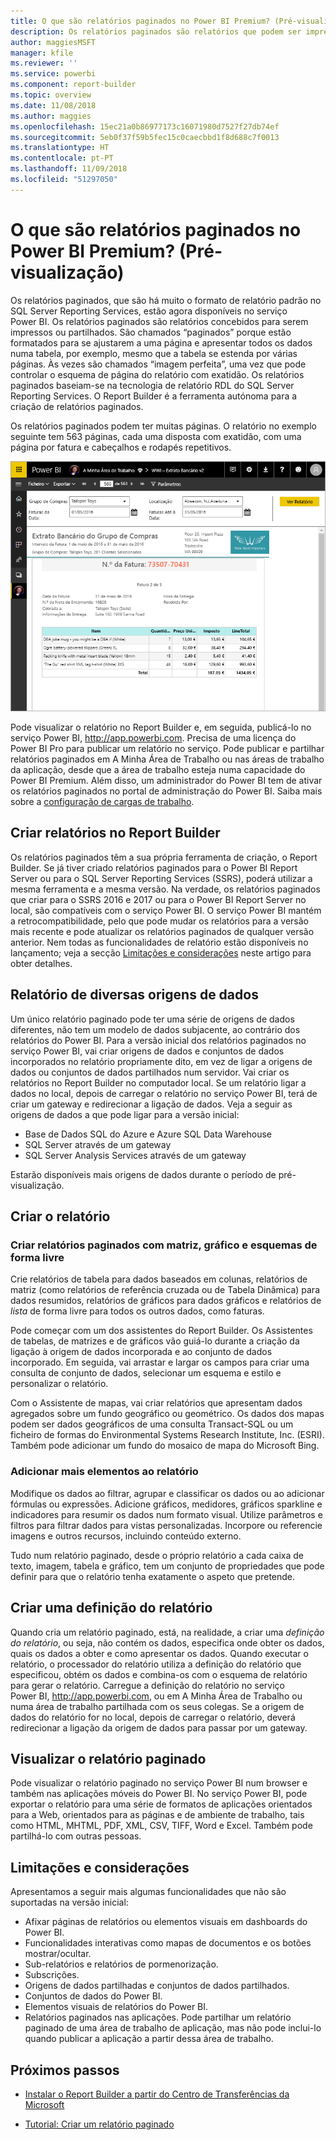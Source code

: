 ```yaml
---
title: O que são relatórios paginados no Power BI Premium? (Pré-visualização)
description: Os relatórios paginados são relatórios que podem ser impressos ou partilhados. Pode controlar o esquema do relatório com exatidão. Os relatórios paginados apresentam todos os dados numa tabela, por exemplo, mesmo que a tabela se estenda por várias páginas.
author: maggiesMSFT
manager: kfile
ms.reviewer: ''
ms.service: powerbi
ms.component: report-builder
ms.topic: overview
ms.date: 11/08/2018
ms.author: maggies
ms.openlocfilehash: 15ec21a0b86977173c16071980d7527f27db74ef
ms.sourcegitcommit: 5eb0f37f59b5fec15c0caecbbd1f8d688c7f0013
ms.translationtype: HT
ms.contentlocale: pt-PT
ms.lasthandoff: 11/09/2018
ms.locfileid: "51297050"
---
```

# <a name="what-are-paginated-reports-in-power-bi-premium-preview"></a>O que são relatórios paginados no Power BI Premium? (Pré-visualização)
Os relatórios paginados, que são há muito o formato de relatório padrão no SQL Server Reporting Services, estão agora disponíveis no serviço Power BI. Os relatórios paginados são relatórios concebidos para serem impressos ou partilhados. São chamados “paginados” porque estão formatados para se ajustarem a uma página e apresentar todos os dados numa tabela, por exemplo, mesmo que a tabela se estenda por várias páginas. Às vezes são chamados “imagem perfeita”, uma vez que pode controlar o esquema de página do relatório com exatidão. Os relatórios paginados baseiam-se na tecnologia de relatório RDL do SQL Server Reporting Services. O Report Builder é a ferramenta autónoma para a criação de relatórios paginados. 

Os relatórios paginados podem ter muitas páginas. O relatório no exemplo seguinte tem 563 páginas, cada uma disposta com exatidão, com uma página por fatura e cabeçalhos e rodapés repetitivos.

![Relatório paginado no serviço Power BI](media/paginated-reports-report-builder-power-bi/power-bi-paginated-wwi-report-page.png)

Pode visualizar o relatório no Report Builder e, em seguida, publicá-lo no serviço Power BI, http://app.powerbi.com. Precisa de uma licença do Power BI Pro para publicar um relatório no serviço. Pode publicar e partilhar relatórios paginados em A Minha Área de Trabalho ou nas áreas de trabalho da aplicação, desde que a área de trabalho esteja numa capacidade do Power BI Premium. Além disso, um administrador do Power BI tem de ativar os relatórios paginados no portal de administração do Power BI. Saiba mais sobre a [configuração de cargas de trabalho](service-admin-premium-manage.md#configure-workloads). 

## <a name="create-reports-in-report-builder"></a>Criar relatórios no Report Builder

Os relatórios paginados têm a sua própria ferramenta de criação, o Report Builder. Se já tiver criado relatórios paginados para o Power BI Report Server ou para o SQL Server Reporting Services (SSRS), poderá utilizar a mesma ferramenta e a mesma versão. Na verdade, os relatórios paginados que criar para o SSRS 2016 e 2017 ou para o Power BI Report Server no local, são compatíveis com o serviço Power BI. O serviço Power BI mantém a retrocompatibilidade, pelo que pode mudar os relatórios para a versão mais recente e pode atualizar os relatórios paginados de qualquer versão anterior. Nem todas as funcionalidades de relatório estão disponíveis no lançamento; veja a secção [Limitações e considerações](#limitations-and-considerations) neste artigo para obter detalhes.
     
## <a name="report-from-a-variety-of-data-sources"></a>Relatório de diversas origens de dados

Um único relatório paginado pode ter uma série de origens de dados diferentes, não tem um modelo de dados subjacente, ao contrário dos relatórios do Power BI. Para a versão inicial dos relatórios paginados no serviço Power BI, vai criar origens de dados e conjuntos de dados incorporados no relatório propriamente dito, em vez de ligar a origens de dados ou conjuntos de dados partilhados num servidor. Vai criar os relatórios no Report Builder no computador local. Se um relatório ligar a dados no local, depois de carregar o relatório no serviço Power BI, terá de criar um gateway e redirecionar a ligação de dados. Veja a seguir as origens de dados a que pode ligar para a versão inicial:

- Base de Dados SQL do Azure e Azure SQL Data Warehouse
- SQL Server através de um gateway
- SQL Server Analysis Services através de um gateway
 
Estarão disponíveis mais origens de dados durante o período de pré-visualização.

## <a name="design-your-report"></a>Criar o relatório  

### <a name="create-paginated-reports-with-matrix-chart-and-free-form-layouts"></a>Criar relatórios paginados com matriz, gráfico e esquemas de forma livre

Crie relatórios de tabela para dados baseados em colunas, relatórios de matriz (como relatórios de referência cruzada ou de Tabela Dinâmica) para dados resumidos, relatórios de gráficos para dados gráficos e relatórios de *lista* de forma livre para todos os outros dados, como faturas. 
  
Pode começar com um dos assistentes do Report Builder. Os Assistentes de tabelas, de matrizes e de gráficos vão guiá-lo durante a criação da ligação à origem de dados incorporada e ao conjunto de dados incorporado. Em seguida, vai arrastar e largar os campos para criar uma consulta de conjunto de dados, selecionar um esquema e estilo e personalizar o relatório.  
  
Com o Assistente de mapas, vai criar relatórios que apresentam dados agregados sobre um fundo geográfico ou geométrico. Os dados dos mapas podem ser dados geográficos de uma consulta Transact-SQL ou um ficheiro de formas do Environmental Systems Research Institute, Inc. (ESRI). Também pode adicionar um fundo do mosaico de mapa do Microsoft Bing.  

### <a name="add-more-to-your-report"></a>Adicionar mais elementos ao relatório

Modifique os dados ao filtrar, agrupar e classificar os dados ou ao adicionar fórmulas ou expressões. Adicione gráficos, medidores, gráficos sparkline e indicadores para resumir os dados num formato visual.  Utilize parâmetros e filtros para filtrar dados para vistas personalizadas. Incorpore ou referencie imagens e outros recursos, incluindo conteúdo externo.  

Tudo num relatório paginado, desde o próprio relatório a cada caixa de texto, imagem, tabela e gráfico, tem um conjunto de propriedades que pode definir para que o relatório tenha exatamente o aspeto que pretende.

## <a name="creating-a-report-definition"></a>Criar uma definição do relatório

Quando cria um relatório paginado, está, na realidade, a criar uma *definição do relatório*, ou seja, não contém os dados, especifica onde obter os dados, quais os dados a obter e como apresentar os dados. Quando executar o relatório, o processador do relatório utiliza a definição do relatório que especificou, obtém os dados e combina-os com o esquema de relatório para gerar o relatório. Carregue a definição do relatório no serviço Power BI, http://app.powerbi.com, ou em A Minha Área de Trabalho ou numa área de trabalho partilhada com os seus colegas. Se a origem de dados do relatório for no local, depois de carregar o relatório, deverá redirecionar a ligação da origem de dados para passar por um gateway. 

## <a name="view-your-paginated-report"></a>Visualizar o relatório paginado
Pode visualizar o relatório paginado no serviço Power BI num browser e também nas aplicações móveis do Power BI. No serviço Power BI, pode exportar o relatório para uma série de formatos de aplicações orientados para a Web, orientados para as páginas e de ambiente de trabalho, tais como HTML, MHTML, PDF, XML, CSV, TIFF, Word e Excel. Também pode partilhá-lo com outras pessoas.  
  
## <a name="limitations-and-considerations"></a>Limitações e considerações

Apresentamos a seguir mais algumas funcionalidades que não são suportadas na versão inicial:

- Afixar páginas de relatórios ou elementos visuais em dashboards do Power BI.
- Funcionalidades interativas como mapas de documentos e os botões mostrar/ocultar.
- Sub-relatórios e relatórios de pormenorização.
- Subscrições.
- Origens de dados partilhadas e conjuntos de dados partilhados.
- Conjuntos de dados do Power BI.
- Elementos visuais de relatórios do Power BI.
- Relatórios paginados nas aplicações. Pode partilhar um relatório paginado de uma área de trabalho de aplicação, mas não pode inclui-lo quando publicar a aplicação a partir dessa área de trabalho.
 
## <a name="next-steps"></a>Próximos passos

- [Instalar o Report Builder a partir do Centro de Transferências da Microsoft](http://go.microsoft.com/fwlink/?LinkID=734968)

- [Tutorial: Criar um relatório paginado](paginated-reports-quickstart-aw.md)
  

